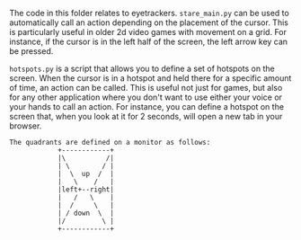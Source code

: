 The code in this folder relates to eyetrackers. `stare_main.py` can be used to automatically call an action depending on the placement of the cursor. This is particularly useful in older 2d video games with movement on a grid. For instance, if the cursor is in the left half of the screen, the left arrow key can be pressed.

`hotspots.py` is a script that allows you to define a set of hotspots on the screen. When the cursor is in a hotspot and held there for a specific amount of time, an action can be called. This is useful not just for games, but also for any other application where you don't want to use either your voice or your hands to call an action. For instance, you can define a hotspot on the screen that, when you look at it for 2 seconds, will open a new tab in your browser.

```
The quadrants are defined on a monitor as follows:
            +------------+
            |\          /|
            | \        / |
            |  \  up  /  |
            |   \    /   |
            |left+--right|
            |   /   \    |
            |  /     \   |
            | / down  \  |
            |/         \ |
            +------------+
```
